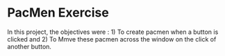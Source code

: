 # PacMen Exercise
In this project, the objectives were : 1) To create pacmen when a button is clicked and 2) To Mmve these pacmen across the window on the click of another button.
